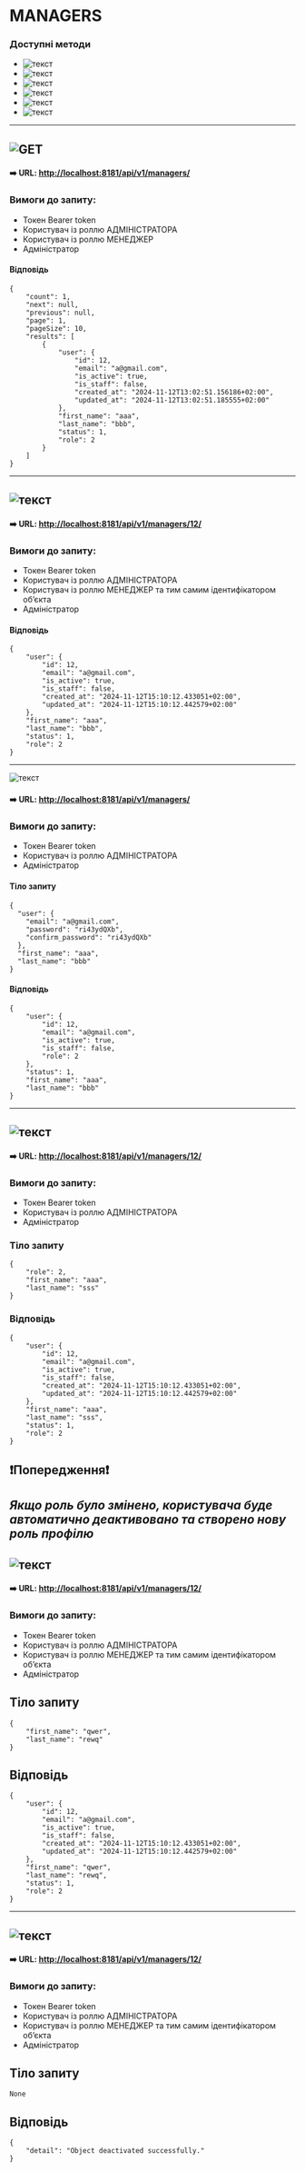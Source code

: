 # MANAGERS


### Доступні методи


- ![текст](https://img.shields.io/badge/GET-%2390EE90)
- ![текст](https://img.shields.io/badge/GET/{id}-%2390EE90)
- ![текст](https://img.shields.io/badge/POST-%23FFFF00)
- ![текст](https://img.shields.io/badge/PUT-%230000FF)
- ![текст](https://img.shields.io/badge/PATCH-%23DDA0DD)
- ![текст](https://img.shields.io/badge/DELETE-%23FF0000)

---
## ![GET](https://img.shields.io/badge/GET-%2390EE90)

#### ➡️ **URL**: [http://localhost:8181/api/v1/managers/](http://localhost:8181/api/v1/managers/)

### Вимоги до запиту:
 - Токен Bearer token
 - Користувач із роллю АДМІНІСТРАТОРА
 - Користувач із роллю МЕНЕДЖЕР
 - Адміністратор


#### Відповідь

```
{
    "count": 1,
    "next": null,
    "previous": null,
    "page": 1,
    "pageSize": 10,
    "results": [
        {
            "user": {
                "id": 12,
                "email": "a@gmail.com",
                "is_active": true,
                "is_staff": false,
                "created_at": "2024-11-12T13:02:51.156186+02:00",
                "updated_at": "2024-11-12T13:02:51.185555+02:00"
            },
            "first_name": "aaa",
            "last_name": "bbb",
            "status": 1,
            "role": 2
        }
    ]
}
```
---
## ![текст](https://img.shields.io/badge/GET/{id}-%2390EE90)

#### ➡️ **URL**: [http://localhost:8181/api/v1/managers/12/](http://localhost:8181/api/v1/managers/12/)


### Вимоги до запиту:
 - Токен Bearer token
 - Користувач із роллю АДМІНІСТРАТОРА
 - Користувач із роллю МЕНЕДЖЕР та тим самим ідентифікатором об’єкта
 - Адміністратор

#### Відповідь
```
{
    "user": {
        "id": 12,
        "email": "a@gmail.com",
        "is_active": true,
        "is_staff": false,
        "created_at": "2024-11-12T15:10:12.433051+02:00",
        "updated_at": "2024-11-12T15:10:12.442579+02:00"
    },
    "first_name": "aaa",
    "last_name": "bbb",
    "status": 1,
    "role": 2
}
```
---
![текст](https://img.shields.io/badge/POST-%23FFFF00)

#### ➡️ **URL**: [http://localhost:8181/api/v1/managers/](http://localhost:8181/api/v1/managers/)

### Вимоги до запиту:
 - Токен Bearer token
 - Користувач із роллю АДМІНІСТРАТОРА
 - Адміністратор

#### Тіло запиту

```
{
  "user": {
    "email": "a@gmail.com",
    "password": "ri43ydQXb",
    "confirm_password": "ri43ydQXb"
  },
  "first_name": "aaa",
  "last_name": "bbb"
}
```

#### Відповідь
```
{
    "user": {
        "id": 12,
        "email": "a@gmail.com",
        "is_active": true,
        "is_staff": false,
        "role": 2
    },
    "status": 1,
    "first_name": "aaa",
    "last_name": "bbb"
}
```
---
## ![текст](https://img.shields.io/badge/PUT-%230000FF)

#### ➡️ **URL**: [http://localhost:8181/api/v1/managers/12/](http://localhost:8181/api/v1/managers/)

### Вимоги до запиту:
 - Токен Bearer token
 - Користувач із роллю АДМІНІСТРАТОРА
 - Адміністратор

### Тіло запиту
```
{
    "role": 2,
    "first_name": "aaa",
    "last_name": "sss"
}
```

### Відповідь
```
{
    "user": {
        "id": 12,
        "email": "a@gmail.com",
        "is_active": true,
        "is_staff": false,
        "created_at": "2024-11-12T15:10:12.433051+02:00",
        "updated_at": "2024-11-12T15:10:12.442579+02:00"
    },
    "first_name": "aaa",
    "last_name": "sss",
    "status": 1,
    "role": 2
}
```

## ❗Попередження❗
*Якщо роль було змінено, користувача буде автоматично деактивовано та створено нову роль профілю*
---
## ![текст](https://img.shields.io/badge/PATCH-%23DDA0DD)
#### ➡️ **URL**: [http://localhost:8181/api/v1/managers/12/](http://localhost:8181/api/v1/managers/)

### Вимоги до запиту:
 - Токен Bearer token
 - Користувач із роллю АДМІНІСТРАТОРА
 - Користувач із роллю МЕНЕДЖЕР та тим самим ідентифікатором об’єкта
 - Адміністратор

## Тіло запиту
```
{
    "first_name": "qwer",
    "last_name": "rewq"
}
```

## Відповідь
```
{
    "user": {
        "id": 12,
        "email": "a@gmail.com",
        "is_active": true,
        "is_staff": false,
        "created_at": "2024-11-12T15:10:12.433051+02:00",
        "updated_at": "2024-11-12T15:10:12.442579+02:00"
    },
    "first_name": "qwer",
    "last_name": "rewq",
    "status": 1,
    "role": 2
}
```
---
## ![текст](https://img.shields.io/badge/DELETE-%23FF0000)
#### ➡️ **URL**: [http://localhost:8181/api/v1/managers/12/](http://localhost:8181/api/v1/managers/)

### Вимоги до запиту:
 - Токен Bearer token
 - Користувач із роллю АДМІНІСТРАТОРА
 - Користувач із роллю МЕНЕДЖЕР та тим самим ідентифікатором об’єкта
 - Адміністратор

## Тіло запиту
```
None
```

## Відповідь
```
{
    "detail": "Object deactivated successfully."
}
```
